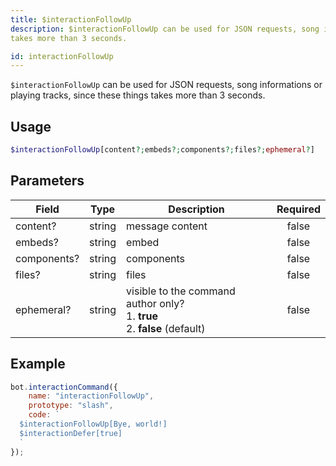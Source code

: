 ```yaml
---
title: $interactionFollowUp
description: $interactionFollowUp can be used for JSON requests, song informations or playing tracks, since these things
takes more than 3 seconds.

id: interactionFollowUp
---
```


`$interactionFollowUp` can be used for JSON requests, song informations or playing tracks, since these things takes more
than 3 seconds.

## Usage

```php
$interactionFollowUp[content?;embeds?;components?;files?;ephemeral?]
```

## Parameters

| Field       | Type   | Description                                                                          | Required |
|-------------|--------|--------------------------------------------------------------------------------------|:--------:|
| content?    | string | message content                                                                      |  false   |
| embeds?     | string | embed                                                                                |  false   |
| components? | string | components                                                                           |  false   |
| files?      | string | files                                                                                |  false   |
| ephemeral?  | string | visible to the command author only? <br /> 1. **true** <br /> 2. **false** (default) |  false   |

## Example

```javascript
bot.interactionCommand({
    name: "interactionFollowUp",
    prototype: "slash",
    code: `
  $interactionFollowUp[Bye, world!]
  $interactionDefer[true]
  `
});
```
